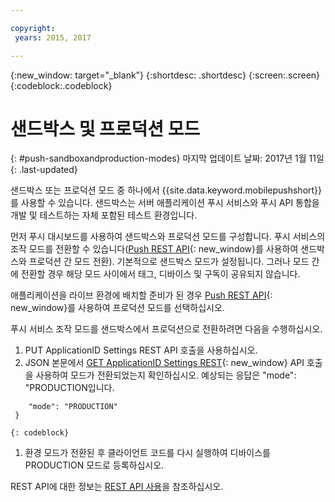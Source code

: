 ```yaml
---

copyright:
 years: 2015, 2017

---
```


{:new_window: target="_blank"}
{:shortdesc: .shortdesc}
{:screen:.screen}
{:codeblock:.codeblock}

# 샌드박스 및 프로덕션 모드
{: #push-sandboxandproduction-modes}
마지막 업데이트 날짜: 2017년 1월 11일
{: .last-updated}

샌드박스 또는 프로덕션 모드 중 하나에서 {{site.data.keyword.mobilepushshort}}를 사용할 수 있습니다. 샌드박스는 서버 애플리케이션 푸시 서비스와 푸시 API 통합을 개발 및 테스트하는 자체 포함된 테스트 환경입니다.  

먼저 푸시 대시보드를 사용하여 샌드박스와 프로덕션 모드를 구성합니다. 푸시 서비스의 조작 모드를 전환할 수 있습니다([Push REST API](https://mobile.{DomainName}/imfpush/){: new_window}를 사용하여 샌드박스와 프로덕션 간 모드 전환). 기본적으로 샌드박스 모드가 설정됩니다. 그러나 모드 간에 전환할 경우 해당 모드 사이에서 태그, 디바이스 및 구독이 공유되지 않습니다. 

애플리케이션을 라이브 환경에 배치할 준비가 된 경우 [Push REST API](https://mobile.{DomainName}/imfpush/){: new_window}를 사용하여 프로덕션 모드를 선택하십시오.  

푸시 서비스 조작 모드를 샌드박스에서 프로덕션으로 전환하려면 다음을 수행하십시오. 

1. PUT ApplicationID Settings REST API 호출을 사용하십시오. 
2. JSON 본문에서 [GET ApplicationID Settings REST](https://mobile.{DomainName}/imfpush/){: new_window} API 호출을 사용하여 모드가 전환되었는지 확인하십시오. 예상되는 응답은 "mode": "PRODUCTION입니다.
```{ 
    "mode": "PRODUCTION"
 }
 ```
	{: codeblock}
1. 환경 모드가 전환된 후 클라이언트 코드를 다시 실행하여 디바이스를 PRODUCTION 모드로 등록하십시오. 

REST API에 대한 정보는 [REST API 사용](t_restapi.html)을 참조하십시오. 
